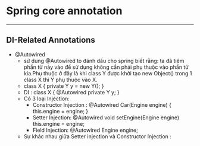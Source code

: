 # Spring core annotation
------------------------
## DI-Related Annotations

* @Autowired
	* sử dung @Autowired to đánh dấu cho spring biết rằng: ta đã tiêm phần tử này vào để sử dụng không cần phải phụ thuộc vào phần tử kia.Phụ thuộc ở đây là khi class Y được khởi tạo new Object() trong 1 class X thì Y phụ thuộc vào X.
	* class X {
		private Y y = new Y();
	}
	* DI : class X {
		@Autowired
		private Y y;
	}
	* Có 3 loại Injection:
		* Constructor Injection : 
			@Autowired
		    Car(Engine engine) {
		        this.engine = engine;
		    }
		* Setter Injection:
			@Autowired
			void setEngine(Engine engine) this.engine = engine;
		* Field Injection:
			@Autowired
	    	Engine engine;
	* Sự khác nhau giữa Setter injection và Constructor Injection :